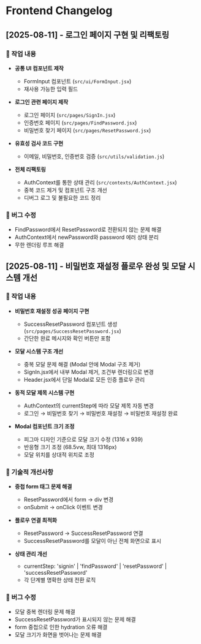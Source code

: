# Frontend Changelog

## [2025-08-11] - 로그인 페이지 구현 및 리팩토링

### 📝 작업 내용
- **공통 UI 컴포넌트 제작**
  - FormInput 컴포넌트 (`src/ui/FormInput.jsx`)
  - 재사용 가능한 입력 필드

- **로그인 관련 페이지 제작**
  - 로그인 페이지 (`src/pages/SignIn.jsx`)
  - 인증번호 페이지 (`src/pages/FindPassword.jsx`) 
  - 비밀번호 찾기 페이지 (`src/pages/ResetPassword.jsx`)

- **유효성 검사 코드 구현**
  - 이메일, 비밀번호, 인증번호 검증 (`src/utils/validation.js`)

- **전체 리팩토링**
  - AuthContext를 통한 상태 관리 (`src/contexts/AuthContext.jsx`)
  - 중복 코드 제거 및 컴포넌트 구조 개선
  - 디버그 로그 및 불필요한 코드 정리

### 🐛 버그 수정
- FindPassword에서 ResetPassword로 전환되지 않는 문제 해결
- AuthContext에서 newPassword와 password 에러 상태 분리
- 무한 렌더링 루프 해결

## [2025-08-11] - 비밀번호 재설정 플로우 완성 및 모달 시스템 개선

### 📝 작업 내용
- **비밀번호 재설정 성공 페이지 구현**
  - SuccessResetPassword 컴포넌트 생성 (`src/pages/SuccessResetPassword.jsx`)
  - 간단한 완료 메시지와 확인 버튼만 포함

- **모달 시스템 구조 개선**
  - 중복 모달 문제 해결 (Modal 안에 Modal 구조 제거)
  - SignIn.jsx에서 내부 Modal 제거, 조건부 렌더링으로 변경
  - Header.jsx에서 단일 Modal로 모든 인증 플로우 관리

- **동적 모달 제목 시스템 구현**
  - AuthContext의 currentStep에 따라 모달 제목 자동 변경
  - 로그인 → 비밀번호 찾기 → 비밀번호 재설정 → 비밀번호 재설정 완료

- **Modal 컴포넌트 크기 조정**
  - 피그마 디자인 기준으로 모달 크기 수정 (1316 x 939)
  - 반응형 크기 조정 (68.5vw, 최대 1316px)
  - 모달 위치를 상대적 위치로 조정

### 🔧 기술적 개선사항
- **중첩 form 태그 문제 해결**
  - ResetPassword에서 form → div 변경
  - onSubmit → onClick 이벤트 변경

- **플로우 연결 최적화**
  - ResetPassword → SuccessResetPassword 연결
  - SuccessResetPassword를 모달이 아닌 전체 화면으로 표시

- **상태 관리 개선**
  - currentStep: 'signin' | 'findPassword' | 'resetPassword' | 'successResetPassword'
  - 각 단계별 명확한 상태 전환 로직

### 🐛 버그 수정
- 모달 중복 렌더링 문제 해결
- SuccessResetPassword가 표시되지 않는 문제 해결
- form 중첩으로 인한 hydration 오류 해결
- 모달 크기가 화면을 벗어나는 문제 해결